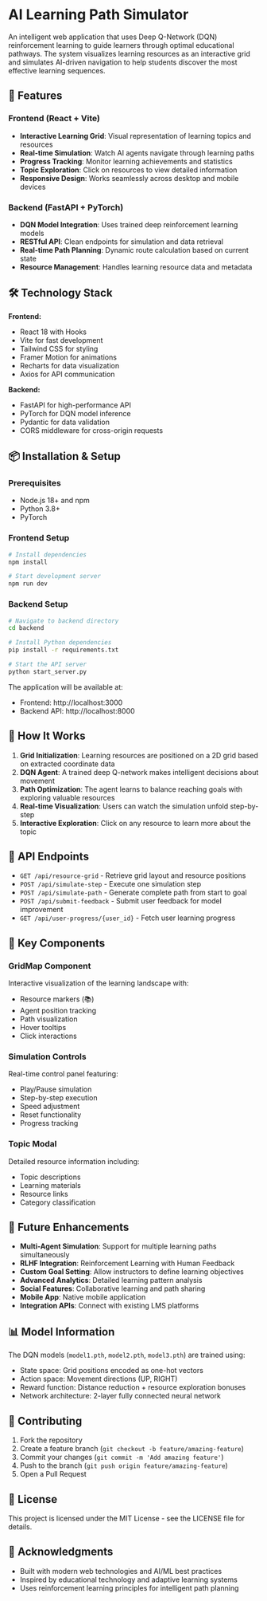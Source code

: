 # AI Learning Path Simulator

An intelligent web application that uses Deep Q-Network (DQN) reinforcement learning to guide learners through optimal educational pathways. The system visualizes learning resources as an interactive grid and simulates AI-driven navigation to help students discover the most effective learning sequences.

## 🚀 Features

### Frontend (React + Vite)
- **Interactive Learning Grid**: Visual representation of learning topics and resources
- **Real-time Simulation**: Watch AI agents navigate through learning paths
- **Progress Tracking**: Monitor learning achievements and statistics
- **Topic Exploration**: Click on resources to view detailed information
- **Responsive Design**: Works seamlessly across desktop and mobile devices

### Backend (FastAPI + PyTorch)
- **DQN Model Integration**: Uses trained deep reinforcement learning models
- **RESTful API**: Clean endpoints for simulation and data retrieval
- **Real-time Path Planning**: Dynamic route calculation based on current state
- **Resource Management**: Handles learning resource data and metadata

## 🛠️ Technology Stack

**Frontend:**
- React 18 with Hooks
- Vite for fast development
- Tailwind CSS for styling
- Framer Motion for animations
- Recharts for data visualization
- Axios for API communication

**Backend:**
- FastAPI for high-performance API
- PyTorch for DQN model inference
- Pydantic for data validation
- CORS middleware for cross-origin requests

## 📦 Installation & Setup

### Prerequisites
- Node.js 18+ and npm
- Python 3.8+
- PyTorch

### Frontend Setup
```bash
# Install dependencies
npm install

# Start development server
npm run dev
```

### Backend Setup
```bash
# Navigate to backend directory
cd backend

# Install Python dependencies
pip install -r requirements.txt

# Start the API server
python start_server.py
```

The application will be available at:
- Frontend: http://localhost:3000
- Backend API: http://localhost:8000

## 🎯 How It Works

1. **Grid Initialization**: Learning resources are positioned on a 2D grid based on extracted coordinate data
2. **DQN Agent**: A trained deep Q-network makes intelligent decisions about movement
3. **Path Optimization**: The agent learns to balance reaching goals with exploring valuable resources
4. **Real-time Visualization**: Users can watch the simulation unfold step-by-step
5. **Interactive Exploration**: Click on any resource to learn more about the topic

## 🔧 API Endpoints

- `GET /api/resource-grid` - Retrieve grid layout and resource positions
- `POST /api/simulate-step` - Execute one simulation step
- `POST /api/simulate-path` - Generate complete path from start to goal
- `POST /api/submit-feedback` - Submit user feedback for model improvement
- `GET /api/user-progress/{user_id}` - Fetch user learning progress

## 🎨 Key Components

### GridMap Component
Interactive visualization of the learning landscape with:
- Resource markers (📚)
- Agent position tracking
- Path visualization
- Hover tooltips
- Click interactions

### Simulation Controls
Real-time control panel featuring:
- Play/Pause simulation
- Step-by-step execution
- Speed adjustment
- Reset functionality
- Progress tracking

### Topic Modal
Detailed resource information including:
- Topic descriptions
- Learning materials
- Resource links
- Category classification

## 🚀 Future Enhancements

- **Multi-Agent Simulation**: Support for multiple learning paths simultaneously
- **RLHF Integration**: Reinforcement Learning with Human Feedback
- **Custom Goal Setting**: Allow instructors to define learning objectives
- **Advanced Analytics**: Detailed learning pattern analysis
- **Social Features**: Collaborative learning and path sharing
- **Mobile App**: Native mobile application
- **Integration APIs**: Connect with existing LMS platforms

## 📊 Model Information

The DQN models (`model1.pth`, `model2.pth`, `model3.pth`) are trained using:
- State space: Grid positions encoded as one-hot vectors
- Action space: Movement directions (UP, RIGHT)
- Reward function: Distance reduction + resource exploration bonuses
- Network architecture: 2-layer fully connected neural network

## 🤝 Contributing

1. Fork the repository
2. Create a feature branch (`git checkout -b feature/amazing-feature`)
3. Commit your changes (`git commit -m 'Add amazing feature'`)
4. Push to the branch (`git push origin feature/amazing-feature`)
5. Open a Pull Request

## 📄 License

This project is licensed under the MIT License - see the LICENSE file for details.

## 🙏 Acknowledgments

- Built with modern web technologies and AI/ML best practices
- Inspired by educational technology and adaptive learning systems
- Uses reinforcement learning principles for intelligent path planning